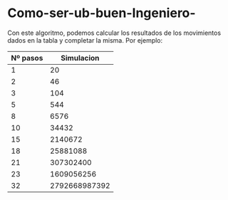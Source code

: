 # Como-ser-ub-buen-Ingeniero-
Con este algoritmo, podemos calcular los resultados de los movimientos dados en la tabla y completar la misma. Por ejemplo:

| Nº pasos | Simulacion        |
|----------|-------------------|
| 1        | 20                |
| 2        | 46                |
| 3        | 104               |
| 5        | 544               |
| 8        | 6576              |
| 10       | 34432             |
| 15       | 2140672           |
| 18       | 25881088          |
| 21       | 307302400         |
| 23       | 1609056256        |
| 32       | 2792668987392     |
